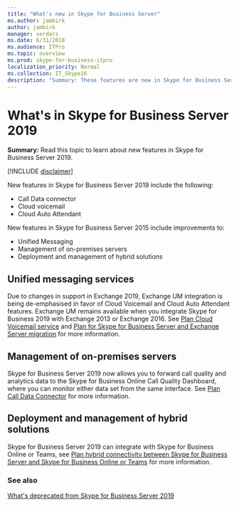 ```yaml
---
title: "What's new in Skype for Business Server" 
ms.author: jambirk
author: jambirk
manager: serdars
ms.date: 6/31/2018
ms.audience: ITPro
ms.topic: overview
ms.prod: skype-for-business-itpro
localization_priority: Normal
ms.collection: IT_Skype16
description: "Summary: These features are new in Skype for Business Server 2019."
---
```


# What's in Skype for Business Server 2019 

**Summary:** Read this topic to learn about new features in Skype for Business Server 2019.  

[!INCLUDE [disclaimer](disclaimer.md)]

New features in Skype for Business Server 2019 include the following:
  
- Call Data connector
- Cloud voicemail
- Cloud Auto Attendant


  
New features in Skype for Business Server 2015 include improvements to:

- Unified Messaging
- Management of on-premises servers
- Deployment and management of hybrid solutions


## Unified messaging services

Due to changes in support in Exchange 2019, Exchange UM integration is being de-emphasised in favor of Cloud Voicemail and Cloud Auto Attendant features. Exchange UM remains available when you integrate Skype for Business 2019 with Exchange 2013 or Exchange 2016. See [Plan Cloud Voicemail service](hybrid/plan-cloud-voicemail.md) and [Plan for Skype for Business Server and Exchange Server migration](hybrid/plan-um-migration.md) for more information.

  
## Management of on-premises servers

Skype for Business Server 2019 now allows you to forward call quality and analytics data to the Skype for Business Online Call Quality Dashboard, where you can monitor either data set from the same interface. See [Plan Call Data Connector](hybrid/plan-call-data-connector.md) for more information.
  
## Deployment and management of hybrid solutions
Skype for Business Server 2019 can integrate with Skype for Business Online or Teams, see [Plan hybrid connectivity between Skype for Business Server and Skype for Business Online or Teams](hybrid/plan-hybrid-connectivity.md) for more information.

### See also

[What's deprecated from Skype for Business Server 2019](deprecated.md)